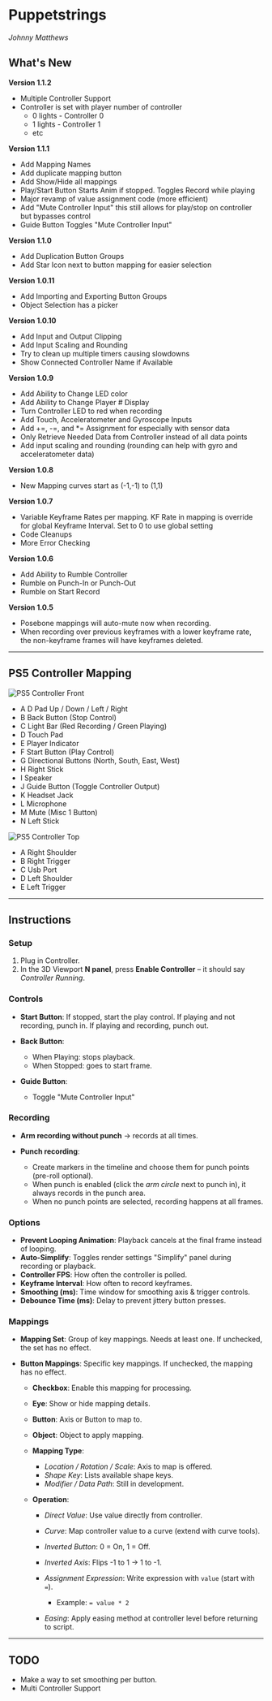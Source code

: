 # Puppetstrings
*Johnny Matthews*


## What's New

**Version 1.1.2**

* Multiple Controller Support
* Controller is set with player number of controller
  * 0 lights - Controller 0
  * 1 lights - Controller 1
  * etc

**Version 1.1.1**

* Add Mapping Names
* Add duplicate mapping button
* Add Show/Hide all mappings
* Play/Start Button Starts Anim if stopped. Toggles Record while playing
* Major revamp of value assignment code (more efficient)
* Add "Mute Controller Input" this still allows for play/stop on controller but bypasses control
* Guide Button Toggles "Mute Controller Input"

**Version 1.1.0**

* Add Duplication Button Groups
* Add Star Icon next to button mapping for easier selection

**Version 1.0.11**

* Add Importing and Exporting Button Groups
* Object Selection has a picker

**Version 1.0.10**

* Add Input and Output Clipping
* Add Input Scaling and Rounding
* Try to clean up multiple timers causing slowdowns
* Show Connected Controller Name if Available

**Version 1.0.9**

* Add Ability to Change LED color
* Add Ability to Change Player # Display
* Turn Controller LED to red when recording
* Add Touch, Acceleratometer and Gyroscope Inputs
* Add +=, -=, and *= Assignment for especially with sensor data
* Only Retrieve Needed Data from Controller instead of all data points
* Add input scaling and rounding (rounding can help with gyro and acceleratometer data)

**Version 1.0.8**

* New Mapping curves start as (-1,-1) to (1,1)


**Version 1.0.7**

* Variable Keyframe Rates per mapping. KF Rate in mapping is override for global Keyframe Interval. Set to 0 to use global setting
* Code Cleanups
* More Error Checking


**Version 1.0.6**

* Add Ability to Rumble Controller
* Rumble on Punch-In or Punch-Out
* Rumble on Start Record

**Version 1.0.5**

* Posebone mappings will auto-mute now when recording.
* When recording over previous keyframes with a lower keyframe rate, the non-keyframe frames will have keyframes deleted.

---





## PS5 Controller Mapping

![PS5 Controller Front](img_hw_controller_front.png)

* A  D Pad Up / Down / Left / Right
* B  Back Button  (Stop Control)
* C  Light Bar   (Red Recording / Green Playing)
* D  Touch Pad
* E  Player Indicator
* F  Start Button   (Play Control)
* G  Directional Buttons (North, South, East, West)
* H  Right Stick
* I  Speaker
* J  Guide Button (Toggle Controller Output)
* K  Headset Jack
* L  Microphone
* M  Mute (Misc 1 Button)
* N  Left Stick

![PS5 Controller Top](img_hw_controller_top.png)

* A  Right Shoulder
* B  Right Trigger
* C  Usb Port
* D  Left Shoulder
* E  Left Trigger

---



## Instructions

### Setup

1. Plug in Controller.
2. In the 3D Viewport **N panel**, press **Enable Controller** – it should say *Controller Running*.

### Controls

* **Start Button**: If stopped, start the play control. If playing and not recording, punch in. If playing and recording, punch out.

* **Back Button**:

  * When Playing: stops playback.
  * When Stopped: goes to start frame.

* **Guide Button**:

  * Toggle "Mute Controller Input"
  
### Recording

* **Arm recording without punch** → records at all times.
* **Punch recording**:

  * Create markers in the timeline and choose them for punch points (pre-roll optional).
  * When punch is enabled (click the *arm circle* next to punch in), it always records in the punch area.
  * When no punch points are selected, recording happens at all frames.

### Options

* **Prevent Looping Animation**: Playback cancels at the final frame instead of looping.
* **Auto-Simplify**: Toggles render settings "Simplify" panel during recording or playback.
* **Controller FPS**: How often the controller is polled.
* **Keyframe Interval**: How often to record keyframes.
* **Smoothing (ms)**: Time window for smoothing axis & trigger controls.
* **Debounce Time (ms)**: Delay to prevent jittery button presses.

### Mappings

* **Mapping Set**: Group of key mappings. Needs at least one. If unchecked, the set has no effect.
* **Button Mappings**: Specific key mappings. If unchecked, the mapping has no effect.

  * **Checkbox**: Enable this mapping for processing.
  * **Eye**: Show or hide mapping details.
  * **Button**: Axis or Button to map to.
  * **Object**: Object to apply mapping.
  * **Mapping Type**:

    * *Location / Rotation / Scale*: Axis to map is offered.
    * *Shape Key*: Lists available shape keys.
    * *Modifier / Data Path*: Still in development.
  * **Operation**:

    * *Direct Value*: Use value directly from controller.
    * *Curve*: Map controller value to a curve (extend with curve tools).
    * *Inverted Button*: 0 = On, 1 = Off.
    * *Inverted Axis*: Flips -1 to 1 → 1 to -1.
    * *Assignment Expression*: Write expression with `value` (start with `=`).

      * Example: `= value * 2`
    * *Easing*: Apply easing method at controller level before returning to script.

---

## TODO

* Make a way to set smoothing per button.
* Multi Controller Support